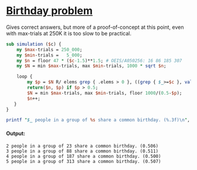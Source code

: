 [1]: https://rosettacode.org/wiki/Birthday_problem

# [Birthday problem][1]


Gives correct answers, but more of a proof-of-concept at this point, even with max-trials at 250K it is too slow to be practical.

```perl
sub simulation ($c) {
    my $max-trials = 250_000;
    my $min-trials =   5_000;
    my $n = floor 47 * ($c-1.5)**1.5; # OEIS/A050256: 16 86 185 307
    my $N = min $max-trials, max $min-trials, 1000 * sqrt $n;

    loop {
        my $p = $N R/ elems grep { .elems > 0 }, ((grep { $_>=$c }, values bag (^365).roll($n)) xx $N);
        return($n, $p) if $p > 0.5;
        $N = min $max-trials, max $min-trials, floor 1000/(0.5-$p);
        $n++;
   }
}

printf "$_ people in a group of %s share a common birthday. (%.3f)\n", simulation($_) for 2..5;
```

#### Output:
```
2 people in a group of 23 share a common birthday. (0.506)
3 people in a group of 88 share a common birthday. (0.511)
4 people in a group of 187 share a common birthday. (0.500)
5 people in a group of 313 share a common birthday. (0.507)
```
